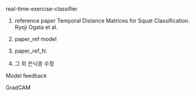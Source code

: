 real-time-exercise-classifier

1. reference paper
Temporal Distance Matrices for Squat Classification. Ryoji Ogata et al.
   
2. paper_ref model
3. paper_ref_fc
4. 그 외 은닉층 수정

Model feedback

GradCAM